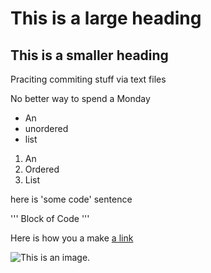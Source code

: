 # This is a large heading

## This is a smaller heading

Praciting commiting stuff via text files

No better way to spend a Monday

- An
- unordered
- list

1. An 
2. Ordered
3. List

here is 'some code' sentence

'''
Block of 
Code
'''

Here is how you a make [a link](https://github.com/gmurphy1995/Monday_Blues)

![This is an image.](https://github.com/yihui/xaringan/releases/download/v0.0.2/karl-moustache.jpg)
